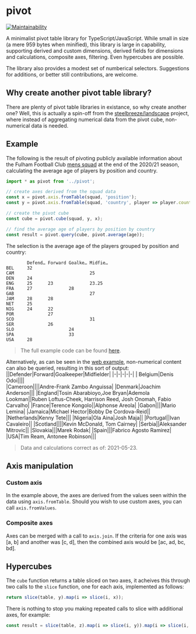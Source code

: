 # pivot
[![Maintainability](https://api.codeclimate.com/v1/badges/d2fd7facda5a61d2b66a/maintainability)](https://codeclimate.com/github/steelbreeze/pivot/maintainability)

A minimalist pivot table library for TypeScript/JavaScript. While small in size (a mere 959 bytes when minified), this library is large in capability, supporting derived and custom dimensions, derived fields for dimensions and calculations, composite axes, filtering. Even hypercubes are possible.

The library also provides a modest set of numberical selectors. Suggestions for additions, or better still contributions, are welcome.

## Why create another pivot table library?
There are plenty of pivot table libraries in existance, so why create another one? Well, this is actually a spin-off from the [steelbreeze/landscape](https://github.com/steelbreeze/landscape) project, where instead of aggregating numerical data from the pivot cube, non-numerical data is needed.

## Example
The following is the result of pivoting publicly available information about the Fulham Football Club [mens squad](https://web.archive.org/web/20210516151437/https://www.fulhamfc.com/teams) at the end of the 2020/21 season, calculating the average age of players by position and country.
```typescript
import * as pivot from '../pivot';

// create axes derived from the squad data
const x = pivot.axis.fromTable(squad, 'position');
const y = pivot.axis.fromTable(squad, 'country', player => player.country.substr(0,3).toUpperCase());

// create the pivot cube
const cube = pivot.cube(squad, y, x);

// find the average age of players by position by country
const result = pivot.query(cube, pivot.average(age));
```
The selection is the average age of the players grouped by position and country:
```
        Defend… Forward Goalke… Midfie…
BEL     32
CAM                             25
DEN     24
ENG     25      23              23.25
FRA     27              28
GAB                             27
JAM     28      28
NET     25
NIG     24      22
POR             27
SCO                             31
SER             26
SLO                     24
SPA                     33
USA     28
```
> The full example code can be found [here](src/example/index.ts).

Alternatively, as can be seen in the [web example](https://steelbreeze.net/pivot), non-numerical content can also be queried, resulting in this sort of output:
||Defender|Forward|Goalkeeper|Midfielder|
|-|-|-|-|-|
| Belgium|Denis Odoi||||			
|Cameroon||||Andre-Frank Zambo Anguissa|
|Denmark|Joachim Anderson|||
|England|Tosin Abarabioyo,Joe Bryan|Ademola Lookman||Ruben Loftus-Cheek, Harrison Reed, Josh Onomah, Fabio Carvalho|
|France|Terence Kongolo||Alphonse Areola|
|Gabon||||Mario Lemina|
|Jamaica|Michael Hector|Bobby De Cordova-Reid||
|Netherlands|Kenny Tete|||
|Nigeria|Ola Aina|Josh Maja||
|Portugal||Ivan Cavaleiro||
|Scotland||||Kevin McDonald, Tom Cairney|
|Serbia||Aleksander Mitrovic||
|Slovakia|||Marek Rodak|
|Spain|||Fabrico Agosto Ramirez|
|USA|Tim Ream, Antonee Robinson|||

> Data and calculations correct as of: 2021-05-23.

## Axis manipulation
### Custom axis
In the example above, the axes are derived from the values seen within the data using ```axis.fromTable```. Should you wish to use custom axes, you can call ```axis.fromValues```.
### Composite axes
Axes can be merged with a call to ```axis.join```.
If the criteria for one axis was [a, b] and another was [c, d], then the combined axis would be [ac, ad, bc, bd].
## Hypercubes
The ```cube``` function returns a table sliced on two axes, it acheives this through two calls to the ```slice``` function, one for each axis, implemented as follows:
```typescript
return slice(table, y).map(i => slice(i, x));
```

There is nothing to stop you making repeated calls to slice with additional axes, for example:
```typescript
const result = slice(table, z).map(i => slice(i, y)).map(i => slice(i, x));
```
